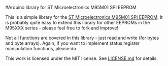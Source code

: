 #Arduino library for ST Microelectronics M95M01 SPI EEPROM

This is a simple library for the [ST Microelectronics M95M01 SPI EEPROM](http://www.st.com/web/catalog/mmc/FM76/CL1276/SC112/PF167935). It is probably quite easy to extend this library for other EEPROMs in the M95XXX series - please feel free to fork and improve!

Not all functions are covered in this library - just read and write (for bytes and byte arrays). Again, if you want to implement status register manipulation functions, please do.

This work is licensed under the MIT license. See [LICENSE.md](https://github.com/stefandz/M95M01/blob/master/LICENSE.md) for details.
